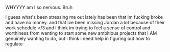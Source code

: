 WHYYYY am I so nervous. Bruh

I guess what's been stressing me out lately has been that im fucking broke and have no money. and that ive been missing Jordan a lot because of their work schedule </3 and i think im trying to feel a sense of control and worthiness from wanting to start some new ambitious projects that I AM genuinely wanting to do, but i think i need help in figuring out how to regulate 